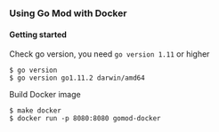### Using Go Mod with Docker

#### Getting started

Check go version, you need `go version 1.11` or higher
```shell
$ go version
$ go version go1.11.2 darwin/amd64
```

Build Docker image
```shell
$ make docker
$ docker run -p 8080:8080 gomod-docker
```
